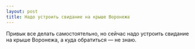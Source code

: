 ```yaml
---
layout: post 
title: Надо устроить свидание на крыше Воронежа 
--- 
```

Привык все делать самостоятельно, но сейчас надо устроить свидание на крыше Воронежа, а куда обратиться — не знаю.